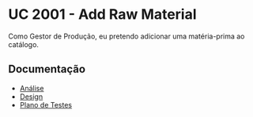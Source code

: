 # UC 2001 - Add Raw Material #

Como Gestor de Produção, eu pretendo adicionar uma matéria-prima ao catálogo.

## Documentação ##

* [Análise](AddRawMaterial-ANALYSIS.md)
* [Design](AddRawMaterial-DESIGN.md)
* [Plano de Testes](AddRawMaterial-TESTPLAN.md)
